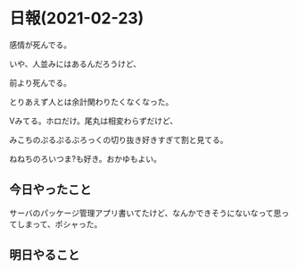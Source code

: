 # 日報(2021-02-23)

感情が死んでる。

いや、人並みにはあるんだろうけど、

前より死んでる。

とりあえず人とは余計関わりたくなくなった。

Vみてる。ホロだけ。尾丸は相変わらずだけど、

みこちのぷるぷるぶろっくの切り抜き好きすぎて割と見てる。

ねねちのろいつま?も好き。おかゆもよい。

## 今日やったこと

サーバのパッケージ管理アプリ書いてたけど、なんかできそうにないなって思ってしまって、ポシャった。

## 明日やること
